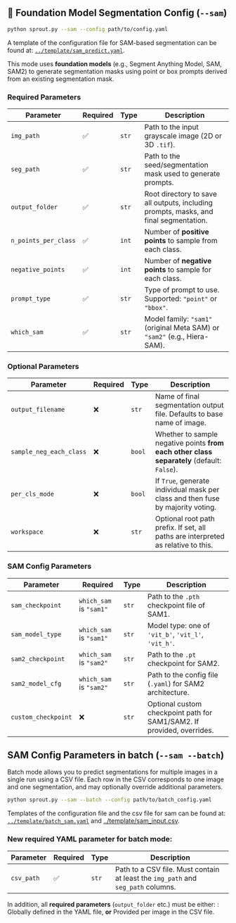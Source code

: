 ## 🧠 Foundation Model Segmentation Config (`--sam`)

```bash
python sprout.py --sam --config path/to/config.yaml
```

A template of the configuration file for SAM-based segmentation can be found at:  [`../template/sam_predict.yaml`](../template/sam_predict.yaml).

This mode uses **foundation models** (e.g., Segment Anything Model, SAM, SAM2) to generate segmentation masks using point or box prompts derived from an existing segmentation mask.
### Required Parameters

| Parameter            | Required | Type  | Description                                                                           |
| -------------------- | -------- | ----- | ------------------------------------------------------------------------------------- |
| `img_path`           | ✅        | `str` | Path to the input grayscale image (2D or 3D `.tif`).                                  |
| `seg_path`           | ✅        | `str` | Path to the seed/segmentation mask used to generate prompts.                          |
| `output_folder`      | ✅        | `str` | Root directory to save all outputs, including prompts, masks, and final segmentation. |
| `n_points_per_class` | ✅        | `int` | Number of **positive points** to sample from each class.                              |
| `negative_points`    | ✅        | `int` | Number of **negative points** to sample for each class.                               |
| `prompt_type`        | ✅        | `str` | Type of prompt to use. Supported: `"point"` or `"bbox"`.                              |
| `which_sam`          | ✅        | `str` | Model family: `"sam1"` (original Meta SAM) or `"sam2"` (e.g., Hiera-SAM).             |


### Optional Parameters
| Parameter               | Required | Type   | Description                                                                                |
| ----------------------- | -------- | ------ | ------------------------------------------------------------------------------------------ |
| `output_filename`       | ❌        | `str`  | Name of final segmentation output file. Defaults to base name of image.                    |
| `sample_neg_each_class` | ❌        | `bool` | Whether to sample negative points **from each other class separately** (default: `False`). |
| `per_cls_mode`          | ❌        | `bool` | If `True`, generate individual mask per class and then fuse by majority voting.            |
| `workspace`             | ❌        | `str`  | Optional root path prefix. If set, all paths are interpreted as relative to this.          |

### SAM Config Parameters
| Parameter        | Required | Type  | Description                                         |
| ---------------- | -------- | ----- | --------------------------------------------------- |
| `sam_checkpoint` | `which_sam`  is `"sam1"`        | `str` | Path to the `.pth` checkpoint file of SAM1.         |
| `sam_model_type` | `which_sam`  is `"sam1"`        | `str` | Model type: one of `'vit_b'`, `'vit_l'`, `'vit_h'`. |
| `sam2_checkpoint` | `which_sam`  is `"sam2"`        | `str` | Path to the `.pt` checkpoint for SAM2.                   |
| `sam2_model_cfg`  | `which_sam`  is `"sam2"`        | `str` | Path to the config file (`.yaml`) for SAM2 architecture. |
| `custom_checkpoint` | ❌        | `str` | Optional custom checkpoint path for SAM1/SAM2. If provided, overrides. |


## SAM Config Parameters in batch (`--sam --batch`)

Batch mode allows you to predict segmentations for multiple images in a single run using a CSV file. Each row in the CSV corresponds to one image and one segmentation, and may optionally override additional parameters.

```bash
python sprout.py --sam --batch --config path/to/batch_config.yaml
```

Templates of the configuration file and the csv file for sam can be found at: [`../template/batch_sam.yaml`](../template/batch_sam.yaml) and [../template/sam_input.csv](../template/sam_input.csv).


### New required YAML parameter for batch mode:

| Parameter  | Required | Type  | Description                                                                      |
| ---------- | -------- | ----- | -------------------------------------------------------------------------------- |
| `csv_path` | ✅        | `str` | Path to a CSV file. Must contain at least the `img_path` and `seg_path` columns. |


In addition, all **required parameters** (`output_folder` etc.) must be either: : Globally defined in the YAML file, **or** Provided per image in the CSV file.